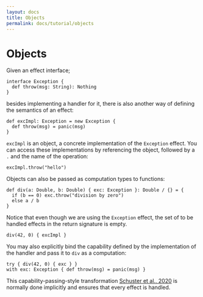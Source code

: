 ```yaml
---
layout: docs
title: Objects
permalink: docs/tutorial/objects
---
```


# Objects

Given an effect interface;

```
interface Exception {
  def throw(msg: String): Nothing
}
```

besides implementing a handler for it, there is also another way of defining the semantics of an effect:

```
def excImpl: Exception = new Exception {
  def throw(msg) = panic(msg)
}
```

`excImpl` is an object, a concrete implementation of the `Exception` effect. You can access these implementations by referencing the object, followed by a `.` and the name of the operation:

```effekt:repl
excImpl.throw("hello")
```

Objects can also be passed as computation types to functions:

```
def div(a: Double, b: Double) { exc: Exception }: Double / {} = {
  if (b == 0) exc.throw("division by zero")
  else a / b
}
```

Notice that even though we are using the `Exception` effect, the set of to be handled effects in the return signature is empty.

```effekt:repl
div(42, 0) { excImpl }
```

You may also explicitly bind the capability defined by the implementation of the handler and pass it to `div` as a computation:

```effekt:repl
try { div(42, 0) { exc } }
with exc: Exception { def throw(msg) = panic(msg) }
```

This capability-passing-style transformation [Schuster et al., 2020](https://doi.org/10.1145/3408975) is normally done implicitly and ensures that every effect is handled.
